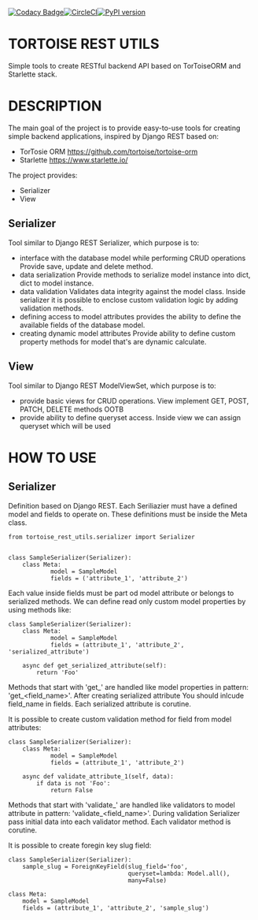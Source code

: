 [![Codacy Badge](https://api.codacy.com/project/badge/Grade/2f2a446ef74646ec8494676a65eecb6b)](https://www.codacy.com/manual/t1waz/rest_utils?utm_source=github.com&amp;utm_medium=referral&amp;utm_content=t1waz/rest_utils&amp;utm_campaign=Badge_Grade)[![CircleCI](https://circleci.com/gh/t1waz/rest_utils.svg?style=shield)](https://circleci.com/gh/t1waz/rest_utils)[![PyPI version](https://badge.fury.io/py/async-easy-utils.svg)](https://badge.fury.io/py/async-easy-utils)

TORTOISE REST UTILS
===================
Simple tools to create RESTful backend API based on TorToiseORM and Starlette stack.

DESCRIPTION
===========
The main goal of the project is to provide easy-to-use tools for creating 
simple backend applications, inspired by Django REST based on:
- TorTosie ORM
    https://github.com/tortoise/tortoise-orm
- Starlette
    https://www.starlette.io/

The project provides:
- Serializer
- View

Serializer
---------
Tool similar to Django REST Serializer, which purpose is to:
- interface with the database model while performing CRUD operations
  Provide save, update and delete method. 
- data serialization
  Provide methods to serialize model instance into dict, dict to model instance.   
- data validation
  Validates data integrity against the model class. Inside serializer it is 
  possible to enclose custom validation logic by adding validation methods.
- defining access to model attributes
  provides the ability to define the available fields of the database model.
- creating dynamic model attributes
  Provide ability to define custom property methods for model that's are 
  dynamic calculate.

View
----
Tool similar to Django REST ModelViewSet, which purpose is to:
- provide basic views for CRUD operations.
  View implement GET, POST, PATCH, DELETE methods OOTB
- provide ability to define queryset access.
  Inside view we can assign queryset which will be used


HOW TO USE
==========

Serializer
----------
Definition based on Django REST. Each Seriliazier must have a defined 
model and fields to operate on. These definitions must be inside the
Meta class.

    from tortoise_rest_utils.serializer import Serializer
    
    
    class SampleSerializer(Serializer):
        class Meta:
                model = SampleModel
                fields = ('attribute_1', 'attribute_2')

Each value inside fields must be part od model attribute or belongs to serialized 
methods. We can define read only custom model properties by using methods like:

    class SampleSerializer(Serializer):
        class Meta:
                model = SampleModel
                fields = (attribute_1', 'attribute_2', 'serialized_attribute')
                
        async def get_serialized_attribute(self):
            return 'Foo'

Methods that start with 'get_' are handled like model properties 
in pattern: 'get_<field_name>'. After creating serialized attribute You should
inlcude field_name in fields. Each  serialized attribute is corutine.

It is possible to create custom validation method for field from model attributes:

    class SampleSerializer(Serializer):
        class Meta:
                model = SampleModel
                fields = (attribute_1', 'attribute_2')
                
        async def validate_attribute_1(self, data):
            if data is not 'Foo':
                return False

Methods that start with 'validate_' are handled like validators to model attribute in pattern: 'validate_<field_name>'. 
During validation Serializer pass initial data into each validator method. Each validator method is corutine.

It is possible to create foregin key slug field:

    class SampleSerializer(Serializer):
        sample_slug = ForeignKeyField(slug_field='foo',
                                      queryset=lambda: Model.all(),
                                      many=False)

    class Meta:
        model = SampleModel
        fields = (attribute_1', 'attribute_2', 'sample_slug')
        


